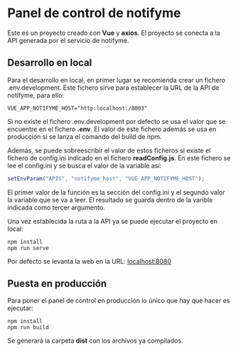 # Panel de control de notifyme

Este es un proyecto creado con **Vue** y **axios**. El proyecto se conecta a la API generada por el servicio de notifyme.

## Desarrollo en local

Para el desarrollo en local, en primer lugar se recomienda crear un fichero .env.development. Este fichero sirve
para establecer la URL de la API de notifyme, para ello:

```
VUE_APP_NOTIFYME_HOST="http:localhost:/8003"
```

Si no existe el fichero .env.development por defecto se usa el valor que se encuentre en el fichero **.env**. El valor de este fichero además se usa en producción si se lanza el comando del build de npm.

Además, se puede sobreescribir el valor de estos ficheros si existe el fichero de config.ini indicado en el fichero **readConfig.js**. En este fichero se lee el config.ini y se busca el valor de la variable así:

```javascript
setEnvParam("APIS", "notifyme_host", "VUE_APP_NOTIFYME_HOST");
```
El primer valor de la función es la sección del config.ini y el segundo valor la variable que se va a leer. El resultado se guarda dentro de la varible indicada como tercer argumento.

Una vez establecida la ruta a la API ya se puede ejecutar el proyecto en local:

```
npm install
npm run serve
```

Por defecto se levanta la web en la URL: [localhost:8080](localhost:8080)


## Puesta en producción

Para poner el panel de control en producción lo único que hay que hacer es ejecutar:

```
npm install
npm run build
```

Se generará la carpeta **dist** con los archivos ya compilados.

